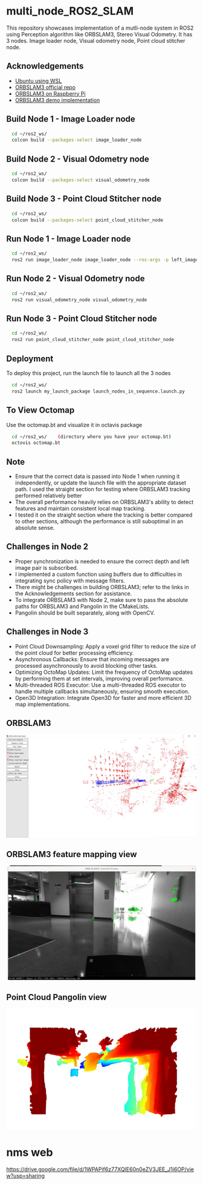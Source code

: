 
# multi_node_ROS2_SLAM
This repository showcases implementation of a mutli-node system in ROS2 using Perception algorithm like ORBSLAM3, Stereo Visual Odometry. It has 3 nodes. Image loader node, Visual odometry node, Point cloud stitcher node. 



## Acknowledgements

 - [Ubuntu using WSL](https://www.youtube.com/watch?v=AMlaEFaKG88)
 - [ORBSLAM3 official repo](https://github.com/UZ-SLAMLab/ORB_SLAM3)
 - [ORBSLAM3 on Raspberry Pi](https://medium.com/@antonioconsiglio/integrating-orb-slam3-with-ros2-humble-on-raspberry-pi-5-a-step-by-step-guide-78e7b911c361)
- [ORBSLAM3 demo implementation](https://github.com/kevin-robb/orb_slam_implementation)

## Build Node 1 - Image Loader node

```bash
  cd ~/ros2_ws/
  colcon build --packages-select image_loader_node

```
## Build Node 2 - Visual Odometry node

```bash
  cd ~/ros2_ws/
  colcon build --packages-select visual_odometry_node

```
## Build Node 3 - Point Cloud Stitcher node

```bash
  cd ~/ros2_ws/
  colcon build --packages-select point_cloud_stitcher_node

```
## Run Node 1 - Image Loader node

```bash
  cd ~/ros2_ws/
  ros2 run image_loader_node image_loader_node --ros-args -p left_image_dir:=/home/shetty/ ros2_ws/rainier_labs/assignmentData/left/ -p depth_image_dir:=/home/shetty/ros2_ws/rainier_labs/assignmentData/depth/

```
## Run Node 2 - Visual Odometry node

```bash
  cd ~/ros2_ws/
  ros2 run visual_odometry_node visual_odometry_node

```
## Run Node 3 - Point Cloud Stitcher node

```bash
  cd ~/ros2_ws/
  ros2 run point_cloud_stitcher_node point_cloud_stitcher_node

```

## Deployment

To deploy this project, run the launch file to launch all the 3 nodes

```bash
  cd ~/ros2_ws/
  ros2 launch my_launch_package launch_nodes_in_sequence.launch.py

```

## To View Octomap

Use the octomap.bt and visualize it in octavis package

```bash
  cd ~/ros2_ws/    (directory where you have your octomap.bt)
  octovis octomap.bt

```


## Note

- Ensure that the correct data is passed into Node 1 when running it independently, or update the launch file with the appropriate dataset path. I used the straight section for testing where ORBSLAM3 tracking performed relatively better
- The overall performance heavily relies on ORBSLAM3's ability to detect features and maintain consistent local map tracking. 
- I tested it on the straight section where the tracking is better compared to other sections, although the performance is still suboptimal in an absolute sense.
## Challenges in Node 2

- Proper synchronization is needed to ensure the correct depth and left image pair is subscribed. 
- I implemented a custom function using buffers due to difficulties in integrating sync policy with message filters.
- There might be challenges in building ORBSLAM3; refer to the links in the Acknowledgements section for assistance.
- To integrate ORBSLAM3 with Node 2, make sure to pass the absolute paths for ORBSLAM3 and Pangolin in the CMakeLists. 
- Pangolin should be built separately, along with OpenCV.


## Challenges in Node 3

- Point Cloud Downsampling: Apply a voxel grid filter to reduce the size of the point cloud for better processing efficiency.
- Asynchronous Callbacks: Ensure that incoming messages are processed asynchronously to avoid blocking other tasks.
- Optimizing OctoMap Updates: Limit the frequency of OctoMap updates by performing them at set intervals, improving overall performance.
- Multi-threaded ROS Executor: Use a multi-threaded ROS executor to handle multiple callbacks simultaneously, ensuring smooth execution.
- Open3D Integration: Integrate Open3D for faster and more efficient 3D map implementations.


## ORBSLAM3 

![App Screenshot](https://github.com/Pavan-r-shetty/multi_node_ROS2/blob/main/orb.JPG)

## ORBSLAM3 feature mapping view

![App Screenshot](https://github.com/Pavan-r-shetty/multi_node_ROS2/blob/main/orbcurrent.JPG)

## Point Cloud Pangolin view 

![App Screenshot](https://github.com/Pavan-r-shetty/multi_node_ROS2/blob/main/pcl.JPG)

# nms web
https://drive.google.com/file/d/1WPAPif6z77XQIE60n0eZV3JEE_J1i6OP/view?usp=sharing 

